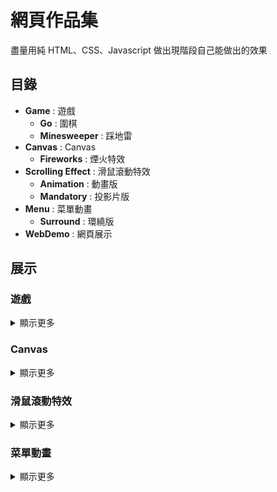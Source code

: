 # 網頁作品集

盡量用純 HTML、CSS、Javascript 做出現階段自己能做出的效果

## 目錄

-   **Game** : 遊戲
    -   **Go** : 圍棋
    -   **Minesweeper** : 踩地雷
-   **Canvas** : Canvas
    -   **Fireworks** : 煙火特效
-   **Scrolling Effect** : 滑鼠滾動特效
    -   **Animation** : 動畫版
    -   **Mandatory** : 投影片版
-   **Menu** : 菜單動畫
    -   **Surround** : 環繞版
-   **WebDemo** : 網頁展示

## 展示

### 遊戲

<details><summary>顯示更多</summary>

#### 圍棋

![展示圍棋0](Images/Game_Go_0.gif '展示圍棋0')

> 當棋子沒氣時會被提子，但當出現打劫(無限互相提子)時，需要找劫材後，才能再提劫

![展示圍棋1](Images/Game_Go_1.gif '展示圍棋1')

> 棋子無法自殺，但是如果下在的是自殺處，卻可以吃掉對方棋子時，此步不算自殺棋

#### 踩地雷

> 踩到地雷就會死，初階地雷數: 9，中階地雷數: 40，高階地雷數: 99

</details>

### Canvas

<details><summary>顯示更多</summary>

#### 煙火特效

![煙火特效0](Images/Canvas_Fireworks.gif '煙火特效')

> 點擊畫面會出現煙火

</details>

### 滑鼠滾動特效

<details><summary>顯示更多</summary>

#### 滑鼠滾動特效(動畫)

![滑鼠滾動特效0](Images/Scrolling_Effect.gif '滑鼠滾動特效')

> 滑鼠滾輪滾到哪，動畫效果就播到哪

#### 滑鼠滾動特效(投影片)

> 設定滾動吸附方式即可，scroll-snap-type: (x || y) mandatory;

</details>

### 菜單動畫

<details><summary>顯示更多</summary>

#### 菜單動畫(環繞)

![菜單動畫0](Images/Menu_Surround.gif '菜單動畫0')

> 菜單開關的動畫

</details>
